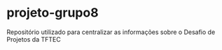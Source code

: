 # projeto-grupo8
Repositório utilizado para centralizar as informações sobre o Desafio de Projetos da TFTEC
